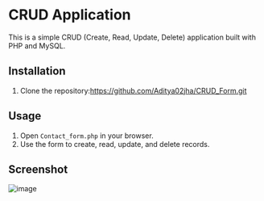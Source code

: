 # CRUD Application

This is a simple CRUD (Create, Read, Update, Delete) application built with PHP and MySQL.

## Installation

1. Clone the repository:https://github.com/Aditya02jha/CRUD_Form.git

## Usage

1. Open `Contact_form.php` in your browser.
2. Use the form to create, read, update, and delete records.

## Screenshot

![image](https://github.com/Aditya02jha/CRUD_Form/assets/82646276/86c6e339-43df-44a3-999b-688540b0a77a)
